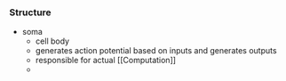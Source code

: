 ### Structure
+ soma
	+ cell body
	+ generates action potential based on inputs and generates outputs
	+ responsible for actual [[Computation]]
	+ 